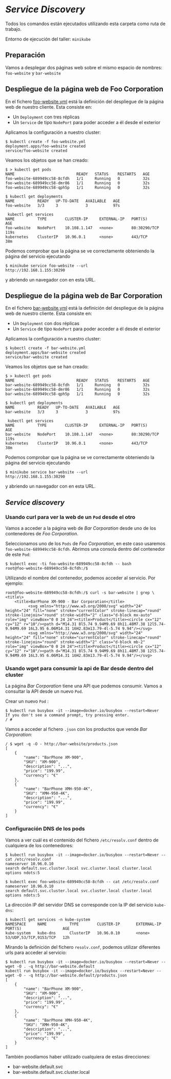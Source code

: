 # _Service Discovery_

Todos los comandos están ejecutados utilizando esta carpeta como ruta de trabajo.

Entorno de ejecución del taller: `minikube`

## Preparación

Vamos a desplegar dos páginas web sobre el mismo espacio de nombres: `foo-website` y `bar-website`

## Despliegue de la página web de Foo Corporation

En el fichero [foo-website.yml](foo-website.yml) está la definición del despliegue de la página web de nuestro cliente.
Esta consiste en:
* Un `Deployment` con tres réplicas
* Un `Service` de tipo `NodePort` para poder acceder a él desde el exterior

Aplicamos la configuración a nuestro cluster:

```shell
$ kubectl create -f foo-website.yml
deployment.apps/foo-website created
service/foo-website created
```

Veamos los objetos que se han creado:

```shell
$ > kubectl get pods
NAME                           READY   STATUS    RESTARTS   AGE
foo-website-689949cc58-8cfdh   1/1     Running   0          32s
foo-website-689949cc58-dmr86   1/1     Running   0          32s
foo-website-689949cc58-qph5p   1/1     Running   0          32s
```

```shell
$ kubectl get deployments
NAME          READY   UP-TO-DATE   AVAILABLE   AGE
foo-website   3/3     3            3           97s
```

```shell
 kubectl get services   
NAME          TYPE        CLUSTER-IP     EXTERNAL-IP   PORT(S)        AGE
foo-website   NodePort    10.108.1.147   <none>        80:30290/TCP   119s
kubernetes    ClusterIP   10.96.0.1      <none>        443/TCP        38m
```

Podemos comprobar que la página se ve correctamente obteniendo la página del servicio ejecutando

```shell
$ minikube service foo-website --url
http://192.168.1.155:30290
```

y abriendo un navegador con en esta URL.

## Despliegue de la página web de Bar Corporation

En el fichero [bar-website.yml](bar-website.yml) está la definición del despliegue de la página web de nuestro cliente.
Esta consiste en:
* Un `Deployment` con dos réplicas
* Un `Service` de tipo `NodePort` para poder acceder a él desde el exterior

Aplicamos la configuración a nuestro cluster:

```shell
$ kubectl create -f bar-website.yml
deployment.apps/bar-website created
service/bar-website created
```

Veamos los objetos que se han creado:

```shell
$ > kubectl get pods
NAME                           READY   STATUS    RESTARTS   AGE
bar-website-689949cc58-8cfdh   1/1     Running   0          32s
bar-website-689949cc58-dmr86   1/1     Running   0          32s
bar-website-689949cc58-qph5p   1/1     Running   0          32s
```

```shell
$ kubectl get deployments
NAME          READY   UP-TO-DATE   AVAILABLE   AGE
bar-website   3/3     3            3           97s
```

```shell
 kubectl get services   
NAME          TYPE        CLUSTER-IP     EXTERNAL-IP   PORT(S)        AGE
bar-website   NodePort    10.108.1.147   <none>        80:30290/TCP   119s
kubernetes    ClusterIP   10.96.0.1      <none>        443/TCP        38m
```

Podemos comprobar que la página se ve correctamente obteniendo la página del servicio ejecutando

```shell
$ minikube service bar-website --url
http://192.168.1.155:30290
```

y abriendo un navegador con en esta URL.

## _Service discovery_

### Usando curl para ver la web de un `Pod` desde el otro

Vamos a acceder a la página web de _Bar Corporation_ desde uno de los contenedores de _Foo Corporation_.

Seleccionamos uno de los `Pods` de _Foo Corporation_, en este caso usaremos `foo-website-689949cc58-8cfdh`. 
Abrimos una consola dentro del contenedor de este `Pod`:

```shell
$ kubectl exec -ti foo-website-689949cc58-8cfdh -- bash
root@foo-website-689949cc58-8cfdh:/$
```

Utilizando el nombre del contenedor, podemos acceder al servicio. Por ejemplo:

```shell
root@foo-website-689949cc58-8cfdh:/$ curl -s bar-website | grep \<title\>
    <title>BarPhone XM-900 - Bar Corporation</title>
          <svg xmlns="http://www.w3.org/2000/svg" width="24" height="24" fill="none" stroke="currentColor" stroke-linecap="round" stroke-linejoin="round" stroke-width="2" class="d-block mx-auto" role="img" viewBox="0 0 24 24"><title>Product</title><circle cx="12" cy="12" r="10"/><path d="M14.31 8l5.74 9.94M9.69 8h11.48M7.38 12l5.74-9.94M9.69 16L3.95 6.06M14.31 16H2.83m13.79-4l-5.74 9.94"/></svg>
          <svg xmlns="http://www.w3.org/2000/svg" width="24" height="24" fill="none" stroke="currentColor" stroke-linecap="round" stroke-linejoin="round" stroke-width="2" class="d-block mb-2" role="img" viewBox="0 0 24 24"><title>Product</title><circle cx="12" cy="12" r="10"/><path d="M14.31 8l5.74 9.94M9.69 8h11.48M7.38 12l5.74-9.94M9.69 16L3.95 6.06M14.31 16H2.83m13.79-4l-5.74 9.94"/></svg>
```

### Usando wget para consumir la api de Bar desde dentro del cluster

La página _Bar Corporation_ tiene una API que podemos consumir. Vamos a consultar la API desde 
un nuevo `Pod`.

Crear un nuevo `Pod` :

```shell
$ kubectl run busybox -it --image=docker.io/busybox --restart=Never
If you don't see a command prompt, try pressing enter.
/ #
```

Vamos a acceder al fichero `.json` con los productos que vende _Bar Corporation_:

```shell
/ $ wget -q -O - http://bar-website/products.json
[
    {
        "name": "BarPhone XM-900",
        "SKU": "XM-900",
        "description": "...",
        "price": "199.99",
        "currency": "€"
    },
    {
        "name": "BarPhone XMH-950-4K",
        "SKU": "XMH-950-4K",
        "description": "...",
        "price": "199.99",
        "currency": "€"
    }
]
```

### Configuración DNS de los pods

Vamos a ver cuál es el contenido del fichero `/etc/resolv.conf` dentro de cualquiera de los contenedores:

```shell
$ kubectl run busybox -it --image=docker.io/busybox --restart=Never -- cat /etc/resolv.conf
nameserver 10.96.0.10
search default.svc.cluster.local svc.cluster.local cluster.local 
options ndots:5
```

```shell
$ kubectl exec foo-website-689949cc58-8cfdh -- cat /etc/resolv.conf 
nameserver 10.96.0.10
search default.svc.cluster.local svc.cluster.local cluster.local
options ndots:5
```

La dirección IP del servidor DNS se corresponde con la IP del servicio `kube-dns`:

```shell
$ kubectl get services -n kube-system
NAMESPACE     NAME          TYPE        CLUSTER-IP       EXTERNAL-IP   PORT(S)                  AGE
kube-system   kube-dns      ClusterIP   10.96.0.10       <none>        53/UDP,53/TCP,9153/TCP   12h
```

Mirando la definición del fichero `resolv.conf`, podemos utilizar diferentes urls para acceder al servicio:

```shell
$ kubectl run busybox -it --image=docker.io/busybox --restart=Never -- wget -O . -q http://bar-website.default
kubectl run busybox -it --image=docker.io/busybox --restart=Never -- wget -O - -q http://bar-website.default/products.json
[
    { 
        "name": "BarPhone XM-900",
        "SKU": "XM-900",
        "description": "...",
        "price": "199.99",
        "currency": "€"
    },
    {
        "name": "BarPhone XMH-950-4K",
        "SKU": "XMH-950-4K",
        "description": "...",
        "price": "199.99",
        "currency": "€"
    }
]
```

También poodíamos haber utilizado cualquiera de estas direcciones:
* bar-website.default.svc
* bar-website.default.svc.cluster.local


